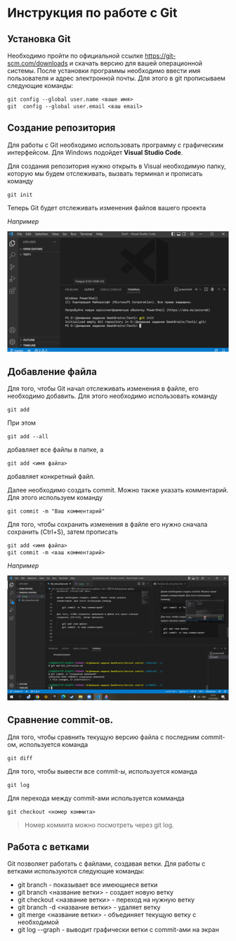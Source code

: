 # Инструкция по работе с Git

## Установка Git

Необходимо пройти по официальной ссылке https://git-scm.com/downloads и скачать версию для вашей операционной системы. После установки программы необходимо ввести имя пользователя и адрес электронной почты. Для этого в git прописываем следующие команды:

    git config --global user.name <ваше имя>
    git  config --global user.email <ваш email>

## Создание репозитория

Для работы с Git необходимо использовать программу с графическим интерфейсом. Для Windows подойдет **Visual Studio Code**.

Для создания репозитория нужно открыть в Visual необходимую папку, которую мы будем отслеживать, вызвать терминал и прописать команду 

    git init

Теперь Git будет отслеживать изменения файлов вашего проекта

*Например*

![Например](1.png)

## Добавление файла 

Для того, чтобы Git начал отслеживать изменения в файле, его необходимо добавить. Для этого необходимо использовать команду

    git add

При этом 

    git add --all

добавляет все файлы в папке, а

    git add <имя файла>

добавляет конкретный файл.

Далее необходимо создать commit. Можно также указать комментарий. Для этого используем команду

    git commit -m "Ваш комментарий"

Для того, чтобы сохранить изменения в файле его нужно сначала сохранить (Ctrl+S), затем прописать 

    git add <имя файла>
    git commit -m <ваш комментарий>

*Например*

![Например](2.png)

## Сравнение commit-ов.

Для того, чтобы сравнить текущую версию файла с последним commit-ом, используется команда

    git diff

Для того, чтобы вывести все commit-ы, используется команда

    git log

Для перехода между commit-ами используется комманда

    git checkout <номер коммита>

> Номер коммита можно посмотреть через git log.

## Работа с ветками

Git позволяет работать с файлами, создавая ветки. Для работы с ветками используются следующие команды:

* git branch - показывает все имеющиеся ветки
* git branch <название ветки> - создает новую ветку
* git checkout <название ветки> - переход на нужную ветку
* git branch -d <название ветки> - удаляет ветку
* git merge <название ветки> - объединяет текущую ветку с необходимой
* git log --graph - выводит графически ветки с commit-ами на экран
